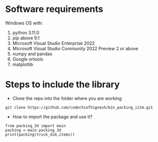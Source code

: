 # Software requirements
Windows OS with:

1. python 3.11.0
2. pip above 9.1
3. Microsoft Visual Studio Enterprise 2022
4. Microsoft Visual Studio Community 2022 Preview 2 or above
5. numpy and pandas
6. Google ortools
7. matplotlib
 

# Steps to include the library

* Clone the repo into the folder where you are working
```
git clone https://github.com/codechiefVignesh/bin_packing_iitm.git
```
* How to import the package and use it?
```
from packing_3d import main
packing = main.packing_3d
print(packing(truck_dim,items))
```